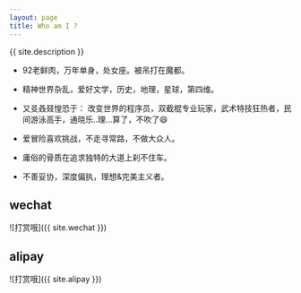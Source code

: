 ```yaml
---
layout: page
title: Who am I ?
---
```

{{ site.description }}

* 92老鲜肉，万年单身，处女座。被吊打在魔都。
* 精神世界杂乱，爱好文学，历史，地理，星球，第四维。
* 又㕛叒叕惶恐于：
    改变世界的程序员，双截棍专业玩家，武术特技狂热者，民间游泳高手，通晓乐..理...算了，不吹了😄

* 爱冒险喜欢挑战，不走寻常路，不做大众人。
* 庸俗的骨质在追求独特的大道上刹不住车。
* 不善妥协，深度偏执，理想&完美主义者。

wechat
-------
![打赏哦]({{ site.wechat }})

alipay
-------
![打赏哦]({{ site.alipay }})

